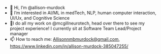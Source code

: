 - 👋 Hi, I’m @allison-murdock
- 👀 I’m interested in AI/ML in medTech, NLP,  human computer interaction, UI/Ux, and Cognitive Science
- 🌱I do all my work on @mcgillneurotech, head over there to see my project experience! I currently sit at Software Team Lead/Project manager
- 📫 How to reach me: Allisonnmbmurdock@gmail.com, https://www.linkedin.com/in/allison-murdock-385047255/

<!---
allison-murdock/allison-murdock is a ✨ special ✨ repository because its `README.md` (this file) appears on your GitHub profile.
You can click the Preview link to take a look at your changes.
--->

